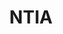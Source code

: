 ---
# This topic lives at
# https://digital.gov/topics/ntia

slug: "ntia"

# Topic Title
title: "NTIA"

# description — keep it short and clear
summary: ""


# Weight
weight: 1

# For more information on managing topics,
# see https://github.com/GSA/digitalgov.gov/wiki
---